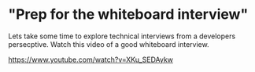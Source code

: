 # "Prep for the whiteboard interview"

Lets take some time to explore technical interviews from a developers persecptive. Watch this video of a good whiteboard interview.

https://www.youtube.com/watch?v=XKu_SEDAykw
